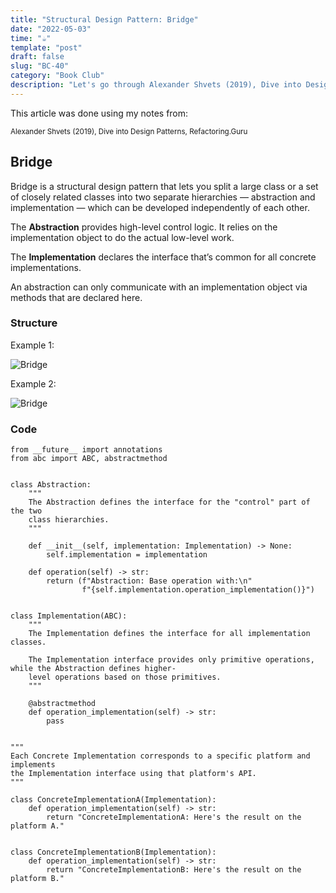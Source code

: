 ```yaml
---
title: "Structural Design Pattern: Bridge"
date: "2022-05-03"
time: "☕️"
template: "post"
draft: false
slug: "BC-40"
category: "Book Club"
description: "Let's go through Alexander Shvets (2019), Dive into Design Patterns, Structural Deisgn Patterns"
---
```


This article was done using my notes from:

<sub>Alexander Shvets (2019), Dive into Design Patterns, Refactoring.Guru</sub>

##  Bridge

Bridge is a structural design pattern that lets you split a large class or a set of closely related classes into two separate
hierarchies — abstraction and implementation — which can be developed independently of each other.

The **Abstraction** provides high-level control logic. It relies on the implementation object to do the actual low-level work.

The **Implementation** declares the interface that’s common for all concrete implementations. 

An abstraction can only communicate with an implementation object via methods that are declared here.

### Structure

Example 1:

![Bridge](/media/architecture/bridge-pattern-1.png)


Example 2: 

![Bridge](/media/architecture/bridge-pattern-2.png)

### Code

```
from __future__ import annotations
from abc import ABC, abstractmethod


class Abstraction:
    """
    The Abstraction defines the interface for the "control" part of the two
    class hierarchies.
    """

    def __init__(self, implementation: Implementation) -> None:
        self.implementation = implementation

    def operation(self) -> str:
        return (f"Abstraction: Base operation with:\n"
                f"{self.implementation.operation_implementation()}")
        

class Implementation(ABC):
    """
    The Implementation defines the interface for all implementation classes.

    The Implementation interface provides only primitive operations, while the Abstraction defines higher-
    level operations based on those primitives.
    """

    @abstractmethod
    def operation_implementation(self) -> str:
        pass


"""
Each Concrete Implementation corresponds to a specific platform and implements
the Implementation interface using that platform's API.
"""

class ConcreteImplementationA(Implementation):
    def operation_implementation(self) -> str:
        return "ConcreteImplementationA: Here's the result on the platform A."


class ConcreteImplementationB(Implementation):
    def operation_implementation(self) -> str:
        return "ConcreteImplementationB: Here's the result on the platform B."
```